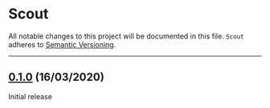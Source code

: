 # Scout

All notable changes to this project will be documented in this file. `Scout` adheres to [Semantic Versioning](http://semver.org).

---

## [0.1.0](https://github.com/ABridoux/scout/tree/0.1.0) (16/03/2020)

Initial release